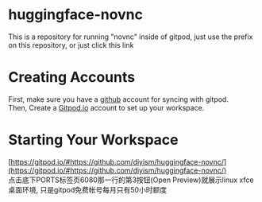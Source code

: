 # huggingface-novnc
This is a repository for running "novnc" inside of gitpod, just use the prefix on this repository, or just click this link   
# Creating Accounts  
First, make sure you have a [github](https://github.com/join?ref_cta=Sign+up&ref_loc=header+logged+out&ref_page=%2F&source=header-home) account for syncing with gitpod.  
Then, Create a [Gitpod.io](https://gitpod.io/login/) account to set up your workspace.  
# Starting Your Workspace
[https://gitpod.io/#https://github.com/diyism/huggingface-novnc/](https://gitpod.io/#https://github.com/diyism/huggingface-novnc/)  
点击底下PORTS标签页6080那一行的第3按钮(Open Preview)就展示linux xfce桌面环境, 只是gitpod免费帐号每月只有50小时额度
